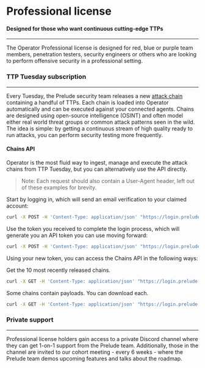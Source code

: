 # Professional license

#### Designed for those who want continuous cutting-edge TTPs

---

The Operator Professional license is designed for red, blue or purple team members,
penetration testers, security engineers or others who are looking to perform offensive security 
in a professional setting. 

### TTP Tuesday subscription

---

Every Tuesday, the Prelude security team releases a new [attack chain](https://chains.prelude.org) containing a handful of TTPs.
Each chain is loaded into Operator automatically and can be executed against your connected agents. Chains are designed 
using open-source intelligence (OSINT) and often model either real world threat groups or common attack patterns seen in the wild.
The idea is simple: by getting a continuous stream of high quality ready to run attacks, you can perform security testing more frequently.

#### Chains API

Operator is the most fluid way to ingest, manage and execute the attack chains from TTP Tuesday, but you can alternatively
use the API directly.

> Note: Each request should also contain a User-Agent header, left out of these examples for brevity.

Start by logging in, which will send an email verification to your claimed account:
```bash
curl -X POST -H 'Content-Type: application/json' "https://login.prelude.org/claim" -d '{"action":"send","claim":"example@prelude.org"}'
```

Use the token you received to complete the login process, which will generate you an API token you can use moving forward:
```bash
curl -X POST -H 'Content-Type: application/json' "https://login.prelude.org/claim" -d '{"claim":"$TOKEN"}'
```

Using your new token, you can access the Chains API in the following ways:

Get the 10 most recently released chains.
```bash
curl -X GET -H 'Content-Type: application/json' "https://login.prelude.org/chains?count=10&email=example@prelude.org&token=$TOKEN"
```

Some chains contain payloads. You can download each.
```bash
curl -X GET -H 'Content-Type: application/json' "https://login.prelude.org/chains/payload=sha1/payload?email=example@prelude.org&token=$TOKEN"
```

### Private support

---

Professional license holders gain access to a private Discord channel where they can get 1-on-1 support from the Prelude team. 
Additionally, those in the channel are invited to our cohort
meeting - every 6 weeks - where the Prelude team demos upcoming features and talks about the roadmap.

